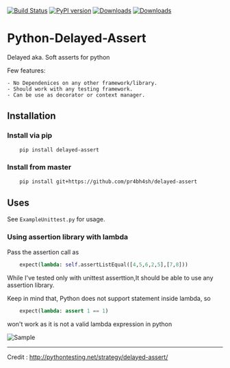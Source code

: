 [![Build Status](https://travis-ci.org/pr4bh4sh/python-delayed-assert.svg?branch=master)](https://travis-ci.org/pr4bh4sh/python-delayed-assert)
[![PyPI version](https://badge.fury.io/py/delayed-assert.svg)](https://badge.fury.io/py/delayed-assert)
[![Downloads](https://pepy.tech/badge/delayed-assert)](https://pepy.tech/project/delayed-assert)
[![Downloads](https://pepy.tech/badge/delayed-assert/month)](https://pepy.tech/project/delayed-assert)

# Python-Delayed-Assert

Delayed aka. Soft asserts for python

Few features:

    - No Dependenices on any other framework/library.
    - Should work with any testing framework.
    - Can be use as decorator or context manager.

## Installation

### Install via pip

```bash
    pip install delayed-assert
```

### Install from master

```bash
    pip install git+https://github.com/pr4bh4sh/delayed-assert
```

## Uses

See `ExampleUnittest.py` for usage.

### Using assertion library with lambda

Pass the assertion call as

```python
    expect(lambda: self.assertListEqual([4,5,6,2,5],[7,8]))
```

While I've tested only with unittest asserttion,It should be able to use any assertion library.

Keep in mind that, Python does not support statement inside lambda, so

```python
    expect(lambda: assert 1 == 1)
```

won't work as it is not a valid lambda expression in python

![Sample](https://raw.githubusercontent.com/pr4bh4sh/delayed-assert/master/sample.jpg)

---------------

Credit : <http://pythontesting.net/strategy/delayed-assert/>
